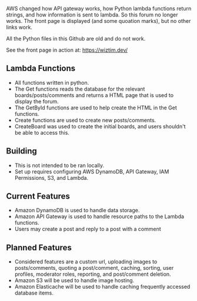 AWS changed how API gateway works, how Python lambda functions return strings, and how information is sent to lambda. So this forum no longer works. 
The front page is displayed (and some quoation marks), but no other links work.

All the Python files in this Github are old and do not work.

See the front page in action at: https://wiztim.dev/
## Lambda Functions
* All functions written in python.
* The Get functions reads the database for the relevant boards/posts/comments and returns a HTML page that is used to display the forum.
* The GetById functions are used to help create the HTML in the Get functions.
* Create functions are used to create new posts/comments.
* CreateBoard was used to create the initial boards, and users shouldn't be able to access this.

## Building
* This is not intended to be ran locally.
* Set up requires configuring AWS DynamoDB, API Gateway, IAM Permissions, S3, and Lambda.

## Current Features
* Amazon DynamoDB is used to handle data storage.
* Amazon API Gateway is used to handle resource paths to the Lambda functions.
* Users may create a post and reply to a post with a comment


## Planned Features
* Considered features are a custom url, uploading images to posts/comments, quoting a post/comment, caching, sorting, user profiles, moderator roles, reporting, and post/comment deletion.
* Amazon S3 will be used to handle image hosting.
* Amazon Elasticache will be used to handle caching frequently accessed database items.
